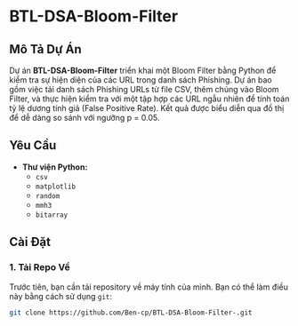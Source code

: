# BTL-DSA-Bloom-Filter

## Mô Tả Dự Án

Dự án **BTL-DSA-Bloom-Filter** triển khai một Bloom Filter bằng Python để kiểm tra sự hiện diện của các URL trong danh sách Phishing. Dự án bao gồm việc tải danh sách Phishing URLs từ file CSV, thêm chúng vào Bloom Filter, và thực hiện kiểm tra với một tập hợp các URL ngẫu nhiên để tính toán tỷ lệ dương tính giả (False Positive Rate). Kết quả được biểu diễn qua đồ thị để dễ dàng so sánh với ngưỡng p = 0.05.

## Yêu Cầu
- **Thư viện Python:**
  - `csv`
  - `matplotlib`
  - `random`
  - `mmh3`
  - `bitarray`

## Cài Đặt

### 1. Tải Repo Về

Trước tiên, bạn cần tải repository về máy tính của mình. Bạn có thể làm điều này bằng cách sử dụng `git`:

```bash
git clone https://github.com/Ben-cp/BTL-DSA-Bloom-Filter-.git
